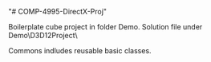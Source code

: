 "# COMP-4995-DirectX-Proj" 

Boilerplate cube project in folder Demo.
Solution file under Demo\D3D12Project\

Commons indludes reusable basic classes.